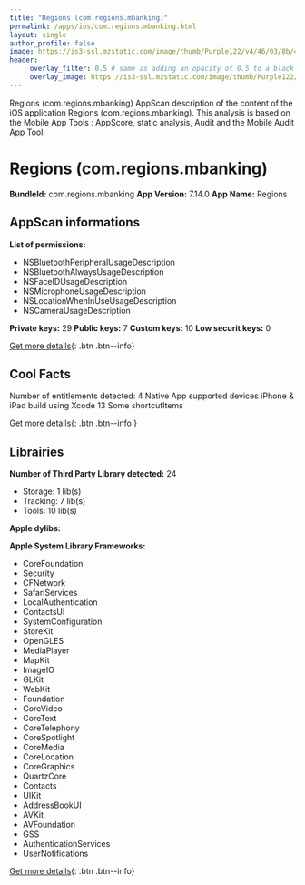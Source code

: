```yaml
---
title: "Regions (com.regions.mbanking)"
permalink: /apps/ios/com.regions.mbanking.html
layout: single
author_profile: false
image: https://is3-ssl.mzstatic.com/image/thumb/Purple122/v4/46/03/8b/46038b97-3a78-0937-1e39-7041fcb910be/AppIcon-0-0-1x_U007emarketing-0-0-0-4-0-0-sRGB-0-0-0-GLES2_U002c0-512MB-85-220-0-0.png/512x512bb.jpg
header: 
     overlay_filter: 0.5 # same as adding an opacity of 0.5 to a black background
     overlay_image: https://is3-ssl.mzstatic.com/image/thumb/Purple122/v4/46/03/8b/46038b97-3a78-0937-1e39-7041fcb910be/AppIcon-0-0-1x_U007emarketing-0-0-0-4-0-0-sRGB-0-0-0-GLES2_U002c0-512MB-85-220-0-0.png/512x512bb.jpg
---
```

Regions (com.regions.mbanking) AppScan description of the content of the iOS application Regions (com.regions.mbanking). This analysis is based on the Mobile App Tools : AppScore, static analysis, Audit and the Mobile Audit App Tool.

# Regions (com.regions.mbanking)

**BundleId:** com.regions.mbanking
**App Version:** 7.14.0
**App Name:** Regions


## AppScan informations 

**List of permissions:** 
- NSBluetoothPeripheralUsageDescription
- NSBluetoothAlwaysUsageDescription
- NSFaceIDUsageDescription
- NSMicrophoneUsageDescription
- NSLocationWhenInUseUsageDescription
- NSCameraUsageDescription
  
  
**Private keys:** 29
**Public keys:** 7
**Custom keys:** 10
**Low securit keys:** 0
  
[Get more details](/pricing.html){: .btn .btn--info}

## Cool Facts

Number of entitlements detected: 4
Native App
supported devices iPhone & iPad
build using Xcode 13
Some shortcutItems 
  
[Get more details](/pricing.html){: .btn .btn--info }

## Librairies 
**Number of Third Party Library detected:** 24
- Storage: 1 lib(s)
- Tracking: 7 lib(s)
- Tools: 10 lib(s)


**Apple dylibs:**


**Apple System Library Frameworks:**
- CoreFoundation
- Security
- CFNetwork
- SafariServices
- LocalAuthentication
- ContactsUI
- SystemConfiguration
- StoreKit
- OpenGLES
- MediaPlayer
- MapKit
- ImageIO
- GLKit
- WebKit
- Foundation
- CoreVideo
- CoreText
- CoreTelephony
- CoreSpotlight
- CoreMedia
- CoreLocation
- CoreGraphics
- QuartzCore
- Contacts
- UIKit
- AddressBookUI
- AVKit
- AVFoundation
- GSS
- AuthenticationServices
- UserNotifications


  
[Get more details](/pricing.html){: .btn .btn--info}

